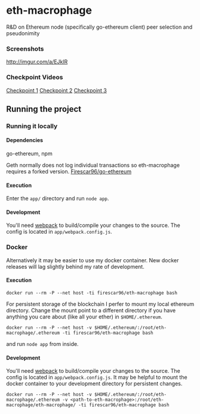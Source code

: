 # eth-macrophage
R&amp;D on Ethereum node (specifically go-ethereum client) peer selection and pseudonimity

### Screenshots
http://imgur.com/a/EJklR

### Checkpoint Videos
[Checkpoint 1](https://www.dropbox.com/s/0h40iz5qvdbpd6e/eth-macrophage-checkpoint1.webm?dl=0)
[Checkpoint 2](https://www.dropbox.com/s/didfomy4322arfa/eth-macrophage-checkpoint2.webm?dl=0)
[Checkpoint 3](https://www.dropbox.com/s/eyalnqxfcbugny2/eth-macrophage-checkpoint3.webm?dl=0)

## Running the project

### Running it locally

#### Dependencies
go-ethereum, npm

Geth normally does not log individual transactions so eth-macrophage requires a forked version. [Firescar96/go-ethereum](https://github.com/Firescar96/go-ethereum)

#### Execution
Enter the `app/` directory and run `node app`.

#### Development
You'll need [webpack](https://www.npmjs.com/package/webpack) to build/compile your changes to the source. The config is located in `app/webpack.config.js`.

### Docker
Alternatively it may be easier to use my docker container. New docker releases will lag slightly behind my rate of development.

#### Execution
`docker run --rm -P --net host -ti firescar96/eth-macrophage bash`

For persistent storage of the blockchain I perfer to mount my local ethereum directory. Change the mount point to a different directory if you have anything you care about (like all your ether) in `$HOME/.ethereum`.

`docker run --rm -P --net host -v $HOME/.ethereum/:/root/eth-macrophage/.ethereum -ti firescar96/eth-macrophage bash`

and run `node app` from inside.

#### Development
You'll need [webpack](https://www.npmjs.com/package/webpack) to build/compile your changes to the source. The config is located in `app/webpack.config.js`. It may be helpful to mount the docker container to your development directory for persistent changes.

`docker run --rm -P --net host -v $HOME/.ethereum/:/root/eth-macrophage/.ethereum -v <path-to-eth-macrophage>:/root/eth-macrophage/eth-macrophage/ -ti firescar96/eth-macrophage bash`
